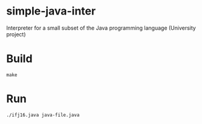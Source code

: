 # simple-java-inter
Interpreter for a small subset of the Java programming language (University project)

# Build

```shell
make
```

# Run

```shell
./ifj16.java java-file.java
```
